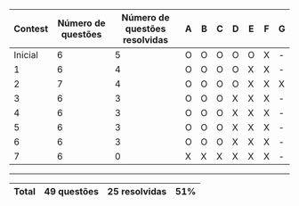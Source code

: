 | Contest | Número de questões | Número de questões resolvidas | A   | B   | C   | D   | E   | F   | G   |
| ------- | ------------------ | ----------------------------- | --- | --- | --- | --- | --- | --- | --- |
| Inicial | 6                  | 5                             | O   | O   | O   | O   | O   | X   | -   |
| 1       | 6                  | 4                             | O   | O   | O   | O   | X   | X   | -   |
| 2       | 7                  | 4                             | O   | O   | O   | O   | X   | X   | X   |
| 3       | 6                  | 3                             | O   | O   | O   | X   | X   | X   | -   |
| 4       | 6                  | 3                             | O   | O   | O   | X   | X   | X   | -   |
| 5       | 6                  | 3                             | O   | O   | O   | X   | X   | X   | -   |
| 6       | 6                  | 3                             | O   | O   | O   | X   | X   | X   | -   |
| 7       | 6                  | 0                             | X   | X   | X   | X   | X   | X   | -   |

---

| Total | 49 questões | 25 resolvidas | 51% |
| ----- | ----------- | ------------- | --- |
